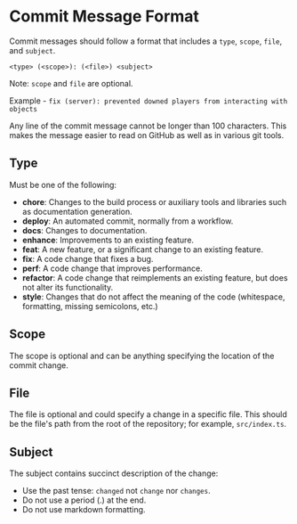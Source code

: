 # Commit Message Format
Commit messages should follow a format that includes a `type`, `scope`, `file`, and `subject`.

```fix
<type> (<scope>): (<file>) <subject>
```
Note: `scope` and `file` are optional.

Example - `fix (server): prevented downed players from interacting with objects`

Any line of the commit message cannot be longer than 100 characters. This makes the message easier to read on GitHub as well as in various git tools.

## Type
Must be one of the following:

* **chore**: Changes to the build process or auxiliary tools and libraries such as documentation generation.
* **deploy**: An automated commit, normally from a workflow.
* **docs**: Changes to documentation.
* **enhance**: Improvements to an existing feature.
* **feat**: A new feature, or a significant change to an existing feature.
* **fix**: A code change that fixes a bug.
* **perf**: A code change that improves performance.
* **refactor**: A code change that reimplements an existing feature, but does not alter its functionality.
* **style**: Changes that do not affect the meaning of the code (whitespace, formatting, missing semicolons, etc.)

## Scope
The scope is optional and can be anything specifying the location of the commit change.

## File
The file is optional and could specify a change in a specific file. This should be the file's path from the root of the repository; for example, `src/index.ts`.

## Subject
The subject contains succinct description of the change:

* Use the past tense: `changed` not `change` nor `changes`.
* Do not use a period (.) at the end.
* Do not use markdown formatting.
